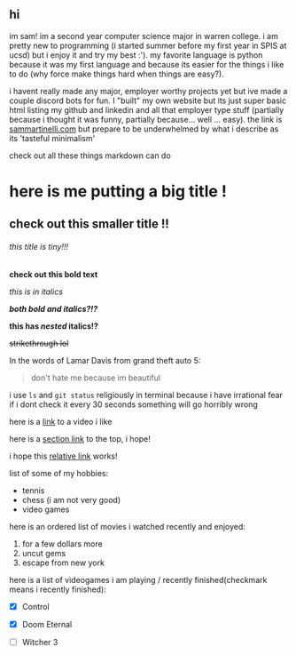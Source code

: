 ## hi


im sam! im a second year computer science major in warren college. i am pretty new to programming (i started summer before my first year in SPIS at ucsd) but i enjoy it and try my best :'). my favorite language is python because it was my first language and because its easier for the things i like to do (why force make things hard when things are easy?). 

i havent really made any major, employer worthy projects yet but ive made a couple discord bots for fun. I "built" my own website but its just super basic html listing my github and linkedin and all that employer type stuff (partially because i thought it was funny, partially because... well ... easy). the link is [sammartinelli.com](sammartinelli.com) but prepare to be underwhelmed by what i describe as its 'tasteful minimalism'                                                                                                                                                                                                           

check out all these things markdown can do
# here is me putting a big title !
## check out this smaller title !!
###### this title is tiny!!!


**check out this bold text**

*this is in italics*

***both bold and italics?!?***

**this has _nested_ italics!?**

~~strikethrough lol~~


In the words of Lamar Davis from grand theft auto 5:
> don't hate me because im beautiful


i use `ls` and `git status` religiously in terminal because i have irrational fear if i dont check it every 30 seconds something will go horribly wrong


here is a [link](https://youtu.be/Zojbs86ZWe0) to a video i like

here is a [section link](#hi) to the top, i hope!

i hope this [relative link](/whatever.txt) works!

list of some of my hobbies:
- tennis
- chess (i am not very good)
- video games

here is an ordered list of movies i watched recently and enjoyed:
1. for a few dollars more 
2. uncut gems
3. escape from new york

here is a list of videogames i am playing / recently finished(checkmark means i recently finished):
- [x] Control
- [x] Doom Eternal
- [ ] Witcher 3



